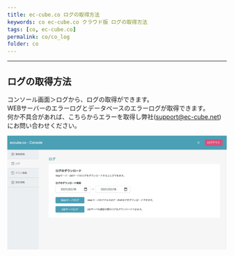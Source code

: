 ```yaml
---
title: ec-cube.co ログの取得方法
keywords: co ec-cube.co クラウド版 ログの取得方法
tags: [co, ec-cube.co]
permalink: co/co_log
folder: co
---
```



---

## ログの取得方法

コンソール画面＞ログから、ログの取得ができます。  
WEBサーバーのエラーログとデータベースのエラーログが取得できます。  
何か不具合があれば、こちらからエラーを取得し弊社(support@ec-cube.net)にお問い合わせください。  

![co_log](/images/co/co_log.png)
